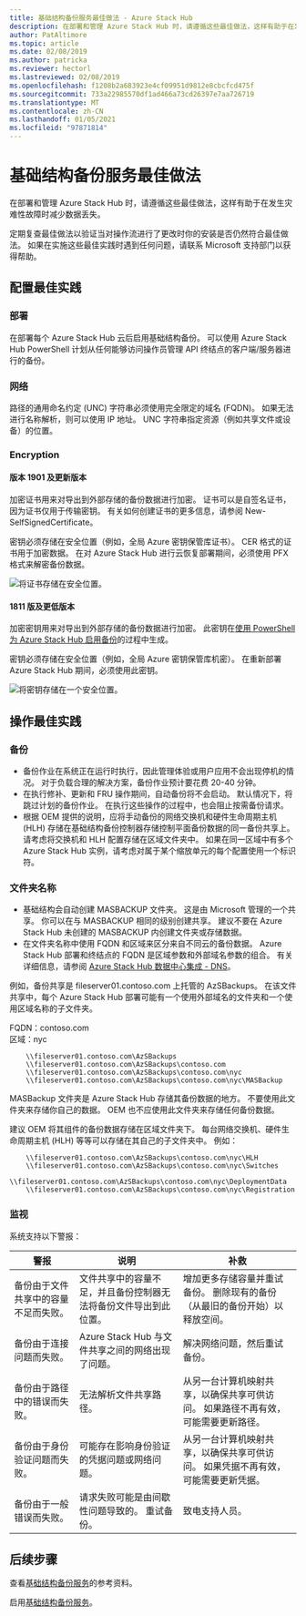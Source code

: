 ```yaml
---
title: 基础结构备份服务最佳做法 - Azure Stack Hub
description: 在部署和管理 Azure Stack Hub 时，请遵循这些最佳做法，这样有助于在发生灾难性故障时减少数据丢失。
author: PatAltimore
ms.topic: article
ms.date: 02/08/2019
ms.author: patricka
ms.reviewer: hectorl
ms.lastreviewed: 02/08/2019
ms.openlocfilehash: f1208b2a683923e4cf09951d9812e8cbcfcd475f
ms.sourcegitcommit: 733a22985570df1ad466a73cd26397e7aa726719
ms.translationtype: MT
ms.contentlocale: zh-CN
ms.lasthandoff: 01/05/2021
ms.locfileid: "97871814"
---
```

# <a name="infrastructure-backup-service-best-practices"></a>基础结构备份服务最佳做法

在部署和管理 Azure Stack Hub 时，请遵循这些最佳做法，这样有助于在发生灾难性故障时减少数据丢失。

定期复查最佳做法以验证当对操作流进行了更改时你的安装是否仍然符合最佳做法。 如果在实施这些最佳实践时遇到任何问题，请联系 Microsoft 支持部门以获得帮助。

## <a name="configuration-best-practices"></a>配置最佳实践

### <a name="deployment"></a>部署

在部署每个 Azure Stack Hub 云后启用基础结构备份。 可以使用 Azure Stack Hub PowerShell 计划从任何能够访问操作员管理 API 终结点的客户端/服务器进行的备份。

### <a name="networking"></a>网络

路径的通用命名约定 (UNC) 字符串必须使用完全限定的域名 (FQDN)。 如果无法进行名称解析，则可以使用 IP 地址。 UNC 字符串指定资源（例如共享文件或设备）的位置。

### <a name="encryption"></a>Encryption

#### <a name="version-1901-and-newer"></a>版本 1901 及更新版本

加密证书用来对导出到外部存储的备份数据进行加密。 证书可以是自签名证书，因为证书仅用于传输密钥。 有关如何创建证书的更多信息，请参阅 New-SelfSignedCertificate。
  
密钥必须存储在安全位置（例如，全局 Azure 密钥保管库证书）。 CER 格式的证书用于加密数据。 在对 Azure Stack Hub 进行云恢复部署期间，必须使用 PFX 格式来解密备份数据。

![将证书存储在安全位置。](media/azure-stack-backup/azure-stack-backup-encryption-store-cert.png)

#### <a name="1811-and-older"></a>1811 版及更低版本

加密密钥用来对导出到外部存储的备份数据进行加密。 此密钥在[使用 PowerShell 为 Azure Stack Hub 启用备份](azure-stack-backup-enable-backup-powershell.md)的过程中生成。

密钥必须存储在安全位置（例如，全局 Azure 密钥保管库机密）。 在重新部署 Azure Stack Hub 期间，必须使用此密钥。

![将密钥存储在一个安全位置。](media/azure-stack-backup/azure-stack-backup-encryption2.png)

## <a name="operational-best-practices"></a>操作最佳实践

### <a name="backups"></a>备份

 - 备份作业在系统正在运行时执行，因此管理体验或用户应用不会出现停机的情况。 对于负载合理的解决方案，备份作业预计要花费 20-40 分钟。
 - 在执行修补、更新和 FRU 操作期间，自动备份将不会启动。 默认情况下，将跳过计划的备份作业。 在执行这些操作的过程中，也会阻止按需备份请求。    
 - 根据 OEM 提供的说明，应将手动备份的网络交换机和硬件生命周期主机 (HLH) 存储在基础结构备份控制器存储控制平面备份数据的同一备份共享上。 请考虑将交换机和 HLH 配置存储在区域文件夹中。 如果在同一区域中有多个 Azure Stack Hub 实例，请考虑对属于某个缩放单元的每个配置使用一个标识符。

### <a name="folder-names"></a>文件夹名称

 - 基础结构会自动创建 MASBACKUP 文件夹。 这是由 Microsoft 管理的一个共享。 你可以在与 MASBACKUP 相同的级别创建共享。 建议不要在 Azure Stack Hub 未创建的 MASBACKUP 内创建文件夹或存储数据。
 -  在文件夹名称中使用 FQDN 和区域来区分来自不同云的备份数据。 Azure Stack Hub 部署和终结点的 FQDN 是区域参数和外部域名参数的组合。 有关详细信息，请参阅 [Azure Stack Hub 数据中心集成 - DNS](azure-stack-integrate-dns.md)。

例如，备份共享是 fileserver01.contoso.com 上托管的 AzSBackups。 在该文件共享中，每个 Azure Stack Hub 部署可能有一个使用外部域名的文件夹和一个使用区域名称的子文件夹。

FQDN：contoso.com  
区域：nyc

```console
    \\fileserver01.contoso.com\AzSBackups
    \\fileserver01.contoso.com\AzSBackups\contoso.com
    \\fileserver01.contoso.com\AzSBackups\contoso.com\nyc
    \\fileserver01.contoso.com\AzSBackups\contoso.com\nyc\MASBackup
```

MASBackup 文件夹是 Azure Stack Hub 存储其备份数据的地方。 不要使用此文件夹来存储你自己的数据。 OEM 也不应使用此文件夹来存储任何备份数据。

建议 OEM 将其组件的备份数据存储在区域文件夹下。 每台网络交换机、硬件生命周期主机 (HLH) 等等可以存储在其自己的子文件夹中。 例如：

```console
    \\fileserver01.contoso.com\AzSBackups\contoso.com\nyc\HLH
    \\fileserver01.contoso.com\AzSBackups\contoso.com\nyc\Switches
    \\fileserver01.contoso.com\AzSBackups\contoso.com\nyc\DeploymentData
    \\fileserver01.contoso.com\AzSBackups\contoso.com\nyc\Registration
```

### <a name="monitoring"></a>监视

系统支持以下警报：

| 警报                                                   | 说明                                                                                     | 补救                                                                                                                                |
|---------------------------------------------------------|-------------------------------------------------------------------------------------------------|--------------------------------------------------------------------------------------------------------------------------------------------|
| 备份由于文件共享中的容量不足而失败。 | 文件共享中的容量不足，并且备份控制器无法将备份文件导出到此位置。 | 增加更多存储容量并重试备份。 删除现有的备份（从最旧的备份开始）以释放空间。                    |
| 备份由于连接问题而失败。             | Azure Stack Hub 与文件共享之间的网络出现了问题。                          | 解决网络问题，然后重试备份。                                                                                            |
| 备份由于路径中的错误而失败。                | 无法解析文件共享路径。                                                          | 从另一台计算机映射共享，以确保共享可供访问。 如果路径不再有效，可能需要更新路径。       |
| 备份由于身份验证问题而失败。               | 可能存在影响身份验证的凭据问题或网络问题。    | 从另一台计算机映射共享，以确保共享可供访问。 如果凭据不再有效，可能需要更新凭据。 |
| 备份由于一般错误而失败。                    | 请求失败可能是由间歇性问题导致的。 重试备份。                    | 致电支持人员。                                                                                                                               |

## <a name="next-steps"></a>后续步骤

查看[基础结构备份服务](azure-stack-backup-reference.md)的参考资料。

启用[基础结构备份服务](azure-stack-backup-enable-backup-console.md)。
